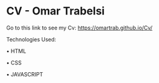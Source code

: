 # CV - Omar Trabelsi
Go to this link to see my Cv: https://omartrab.github.io/Cv/

Technologies Used:

•	HTML

•	CSS

•	JAVASCRIPT
